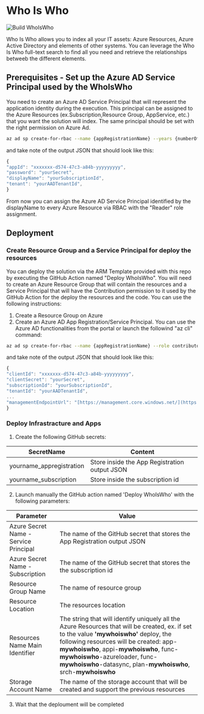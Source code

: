 # Who Is Who
![Build WhoIsWho](https://github.com/nicolgit/whoiswho/workflows/Build%20WhoIsWho/badge.svg)

Who Is Who allows you to index all your IT assets: Azure Resources, Azure Active Directory and elements of other systems.
You can leverage the Who Is Who full-text search to find all you need and retrieve the relationships betweeb the different elements.

## Prerequisites - Set up the Azure AD Service Principal used by the WhoIsWho
You need to create an Azure AD Service Principal that will represent the application identity during the execution. This principal can be assigned to the Azure Resources (ex.Subscription,Resource Group, AppService, etc.) that you want the solution will index. The same principal should be set with the right permission on Azure Ad.
``` bash
az ad sp create-for-rbac --name {appRegistrationName} --years {numberOfTheYearOfExpirationForGeneratedPassword} --skip-assignment
```
and take note of the output JSON that should look like this:
``` javascript
{
"appId": "xxxxxxx-d574-47c3-a84b-yyyyyyyyy",
"password": "yourSecret",
"displayName": "yourSubscriptionId",
"tenant": "yourAADTenantId",
}
```
From now you can assign the Azure AD Service Principal identified by the displayName to every Azure Resource via RBAC with the "Reader" role assignment. 

## Deployment
### Create Resource Group and a Service Principal for deploy the resources
You can deploy the solution via the ARM Template provided with this repo by executing the GitHub Action named "Deploy WhoIsWho". You will need to create an Azure Resource Group that will contain the resources and a Service Principal that will have the Contribution permission to it used by the GitHub Action for the deploy the resources and the code. You can use the following instructions: 
1. Create a Resource Group on Azure
2. Create an Azure AD App Registration/Service Principal. You can use the Azure AD functionalities from the portal or launch the followind "az cli" command:

``` bash
az ad sp create-for-rbac --name {appRegistrationName} --role contributor --scopes /subscriptions/{subscriptionID}/resourceGroups/{resourceGroupName} --sdk-auth
```
 and take note of the output JSON that should look like this:
``` javascript
{
"clientId": "xxxxxxx-d574-47c3-a84b-yyyyyyyyy",
"clientSecret": "yourSecret",
"subscriptionId": "yourSubscriptionId",
"tenantId": "yourAADTenantId",
...
"managementEndpointUrl": "[https://management.core.windows.net/](https://management.core.windows.net/)"
}
```

### Deploy Infrastracture and Apps

1. Create the following GitHub secrets:

| SecretName| Content |
| --- | --- |
| yourname_appregistration | Store inside the App Registration output JSON |
| yourname_subscription | Store inside the subscription id |

2. Launch manually the GitHub action named 'Deploy WhoIsWho' with the following parameters:

| Parameter | Value |
| --- | --- |
| Azure Secret Name - Service Principal | The name of the GitHub secret that stores the App Registration output JSON |
| Azure Secret Name - Subscription | The name of the GitHub secret that stores the the subscription id |
| Resource Group Name | The name of resource group |
| Resource Location | The resources location |
| Resources Name Main Identifier | The string that will identify uniquely all the Azure Resources that will be created, ex. if set to the value **'mywhoiswho'** deploy, the following resources will be created: app-**mywhoiswho**, appi-**mywhoiswho**, func-**mywhoiswho**-azureloader, func-**mywhoiswho**-datasync, plan-**mywhoiswho**, srch-**mywhoiswho**|
| Storage Account Name | The name of the storage account that will be created and support the previous resources |

3. Wait that the deploument will be completed
   
